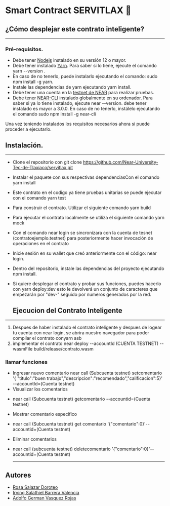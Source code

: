 # Smart Contract SERVITLAX :briefcase:

## ¿Cómo desplejar este contrato inteligente?
---
### Pré-requisitos.
* Debe tener [Nodejs](https://nodejs.org/en/) instalado en su versión 12 o mayor.
* Debe tener instalado [Yarn](https://yarnpkg.com/). Para saber si lo tiene, ejecute el comando yarn --version . 
* En caso de no tenerlo, puede instalarlo ejecutando el comando: sudo npm install -g yarn.
* Instale las dependencias de yarn ejecutando yarn install.
* Debe tener una cuenta en la [testnet de NEAR](https://wallet.testnet.near.org/) para realizar pruebas.
* Debe tener [NEAR-CLI](https://github.com/near/near-cli) instalado globalmente en su ordenador. Para saber si ya lo tiene instalado, ejecute near --version. debe tener instalado es mayor a 3.0.0. En caso de no tenerlo, instálelo ejecutando el comando sudo npm install -g near-cli 

Una vez teniendo instalados los requisitos necesarios ahora si puede proceder a ejecutarlo. 

## Instalación.
---
* Clone el repositorio con git clone https://github.com/Near-University-Tec-de-Tlaxiaco/servitlax.git
* Instalar el paquete con sus respectivas dependenciasCon el comando yarn install
* Este contrato en el codigo ya tiene pruebas unitarias se puede ejecutar con el comando yarn test
* Para construir el contrato. Utilizar el siguiente comando yarn build 
* Para ejecutar el contrato localmente se utiliza el siguiente comando yarn mock 
* Con el comando near login se sincronizara  con la cuenta de tesnet (contratoejemplo.testnet) para posteriormente hacer invocación de operaciones en el contrato
* Inicie sesión en su wallet que creó anteriormente con el código: near login.
* Dentro del repositorio, instale las dependencias del proyecto ejecutando npm install.
* Si quiere desplegar el contrato y probar sus funciones, puedes hacerlo con yarn deploy:dev esto le devolverá un conjunto de caracteres que empezarán por "dev-" seguido por numeros generados por la red.

   ## Ejecucion del Contrato Inteligente 
 ---
1. Despues de haber instalado el contrato inteligente y despues de logear tu cuenta con near login, se abrira nuestro navegador para poder
compilar el contrato conyarn asb
2. implementar el contrato near deploy --accountId (CUENTA TESTNET) --wasmFile build/release/contrato.wasm
   
### llamar funciones
* Ingresar nuevo comentario
   near call (Subcuenta testnet) setcomentario '{ "titulo":"buen trabajo","descripcion":"recomendado","calificacion":5}' --accountId=(Cuenta testnet) 
* Visualizar los comentarios
-  near call (Subcuenta testnet)  getcomentario --accountid=(Cuenta testnet)
* Mostrar comentario especifico
- near call (Subcuenta testnet)  get comentario '{"comentario":0}'--accountid=(Cuenta testnet)
* Eliminar comentarios
- near call (subcuenta testnet) deletecomentario '{"comentario":0}'--accountid=(Cuenta testnet)


  ---

## Autores

- [Rosa Salazar Doroteo](https://github.com/Rosa218)
- [Irving Salathiel Barrera Valencia](https://github.com/salathiel1999)
- [Adolfo German Vasquez Rojas](https://github.com/bg55-a)
